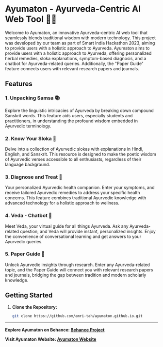 # Ayumaton - Ayurveda-Centric AI Web Tool 🌿🤖

Welcome to Ayumaton, an innovative Ayurveda-centric AI web tool that seamlessly blends traditional wisdom with modern technology. This project was developed by our team as part of Smart India Hackathon 2023, aiming to provide users with a holistic approach to Ayurveda. Ayumaton aims to provide users with a holistic approach to Ayurveda, offering personalized herbal remedies, sloka explanations, symptom-based diagnosis, and a chatbot for Ayurveda-related queries. Additionally, the "Paper Guide" feature connects users with relevant research papers and journals.

## Features

### 1. **Unpacking Samsa 📚**
Explore the linguistic intricacies of Ayurveda by breaking down compound Sanskrit words. This feature aids users, especially students and practitioners, in understanding the profound wisdom embedded in Ayurvedic terminology.

### 2. **Know Your Sloka 📖**
Delve into a collection of Ayurvedic slokas with explanations in Hindi, English, and Sanskrit. This resource is designed to make the poetic wisdom of Ayurvedic verses accessible to all enthusiasts, regardless of their language background.

### 3. **Diagnose and Treat 💊**
Your personalized Ayurvedic health companion. Enter your symptoms, and receive tailored Ayurvedic remedies to address your specific health concerns. This feature combines traditional Ayurvedic knowledge with advanced technology for a holistic approach to wellness.

### 4. **Veda - Chatbot 🤔**
Meet Veda, your virtual guide for all things Ayurveda. Ask any Ayurveda-related question, and Veda will provide instant, personalized insights. Enjoy the convenience of conversational learning and get answers to your Ayurvedic queries.

### 5. **Paper Guide 📑**
Unlock Ayurvedic insights through research. Enter any Ayurveda-related topic, and the Paper Guide will connect you with relevant research papers and journals, bridging the gap between tradition and modern scholarly knowledge.

## Getting Started

1. **Clone the Repository:**
   ```bash
   git clone https://github.com/amri-tah/ayumaton.github.io.git
   ```

---

**Explore Ayumaton on Behance: [Behance Project](https://www.behance.net/gallery/189163943/Ayumaton-Website)**

**Visit Ayumaton Website: [Ayumaton Website](https://amri-tah.github.io/ayumaton.github.io/)**
